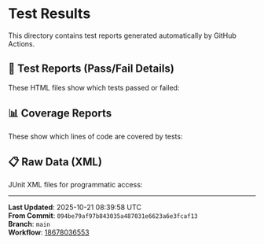 # Test Results

This directory contains test reports generated automatically by GitHub Actions.

## 🧪 Test Reports (Pass/Fail Details)

These HTML files show which tests passed or failed:


## 📊 Coverage Reports

These show which lines of code are covered by tests:


## 📋 Raw Data (XML)

JUnit XML files for programmatic access:


---

**Last Updated**: 2025-10-21 08:39:58 UTC  
**From Commit**: `094be79af97b843035a487031e6623a6e3fcaf13`  
**Branch**: `main`  
**Workflow**: [18678036553](https://github.com/mennaswilam0/trial/actions/runs/18678036553)
